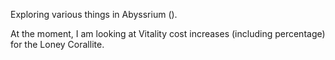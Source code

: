 Exploring various things in Abyssrium ().

At the moment, I am looking at Vitality cost increases (including percentage) for the Loney Corallite.
